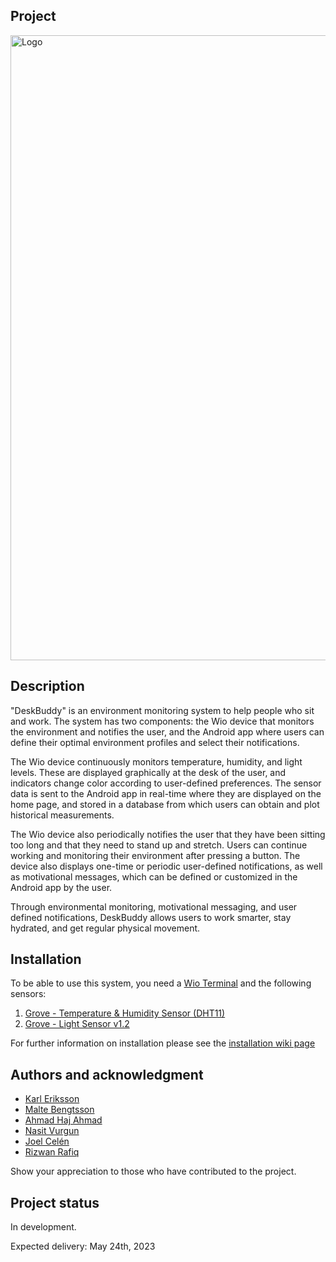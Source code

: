 ## Project

<img src="https://i.imgur.com/kZWLL0f.jpg" alt="Logo" width="1000"/>  

## Description

"DeskBuddy" is an environment monitoring system to help people who sit and work. The system has two components: the Wio device that monitors the environment and notifies the user, and the Android app where users can define their optimal environment profiles and select their notifications.

The Wio device continuously monitors temperature, humidity, and light levels. These are displayed graphically at the desk of the user, and indicators change color according to user-defined preferences. The sensor data is sent to the Android app in real-time where they are displayed on the home page, and stored in a database from which users can obtain and plot historical measurements.

The Wio device also periodically notifies the user that they have been sitting too long and that they need to stand up and stretch. Users can continue working and monitoring their environment after pressing a button. The device also displays one-time or periodic user-defined notifications, as well as motivational messages, which can be defined or customized in the Android app by the user.

Through environmental monitoring, motivational messaging, and user defined notifications, DeskBuddy allows users to work smarter, stay hydrated, and get regular physical movement.

## Installation

To be able to use this system, you need a [Wio Terminal](https://www.seeedstudio.com/Wio-Terminal-p-4509.html) and the following sensors:

1. [Grove - Temperature & Humidity Sensor (DHT11)](https://wiki.seeedstudio.com/Grove-TemperatureAndHumidity_Sensor/)
2. [Grove - Light Sensor v1.2](https://wiki.seeedstudio.com/Grove-Light_Sensor/)

For further information on installation please see the [installation wiki page](https://git.chalmers.se/courses/dit113/2023/group-8/desk-buddy/-/wikis/Installation/guides-and-installation)

## Authors and acknowledgment
- [Karl Eriksson](https://git.chalmers.se/kaeriks)
- [Malte Bengtsson](https://git.chalmers.se/bmalte)
- [Ahmad Haj Ahmad](https://git.chalmers.se/haja)
- [Nasit Vurgun](https://git.chalmers.se/nasit)
- [Joel Celén](https://git.chalmers.se/joelcel)
- [Rizwan Rafiq](https://git.chalmers.se/rizwanra)

Show your appreciation to those who have contributed to the project.


## Project status

In development. 

Expected delivery: May 24th, 2023
